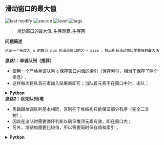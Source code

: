 ## 滑动窗口的最大值
<!--START_SECTION:badge-->

![last modify](https://img.shields.io/static/v1?label=last%20modify&message=2022-10-14%2000%3A39%3A24&color=yellowgreen&style=flat-square)
![source](https://img.shields.io/static/v1?label=source&message=%E7%89%9B%E5%AE%A2&color=green&style=flat-square)
![level](https://img.shields.io/static/v1?label=level&message=%E5%9B%B0%E9%9A%BE&color=yellow&style=flat-square)
![tags](https://img.shields.io/static/v1?label=tags&message=%E5%8D%95%E8%B0%83%E9%98%9F%E5%88%97&color=orange&style=flat-square)

<!--END_SECTION:badge-->
<!--info
tags: [单调队列]
source: 牛客
level: 困难
number: '0082'
name: 滑动窗口的最大值
companies: []
-->

> [滑动窗口的最大值_牛客题霸_牛客网](https://www.nowcoder.com/practice/1624bc35a45c42c0bc17d17fa0cba788)

<summary><b>问题简述</b></summary>

```txt
给定一个长度为 n 的数组 num 和滑动窗口的大小 size ，找出所有滑动窗口里数值的最大值。
```

<!-- 
<details><summary><b>详细描述</b></summary>

```txt
```

</details>
-->


<!-- <div align="center"><img src="../../../_assets/xxx.png" height="300" /></div> -->

<summary><b>思路1：单调队列（推荐）</b></summary>

- 使用一个严格单调队列 `q` 保存窗口内值的索引（保存索引，相当于保存了两个信息）；
- 这样每次将队首元素加入结果集即可；当队首元素不在窗口中时，出队；

<details><summary><b>Python</b></summary>

```python
class Solution:
    def maxInWindows(self , arr: List[int], size: int) -> List[int]:
        # 窗口大于数组长度时
        if size > len(arr): return []
        
        from collections import deque
        
        # 初始化单调队列，严格单调
        q = deque()
        for i in range(size):
            # 当入队元素大于队尾时，队尾出队
            while q and arr[q[-1]] <= arr[i]:  # 这里用 <= 是避免相等时判断
                q.pop()
            q.append(i)  # 队列中保存 索引 而不是值，这样相当于保存了两个信息

        ret = [arr[q[0]]]  # 初始化结果序列
        for i in range(size, len(arr)):
            # 如果队首不在窗口内，则弹出（保存索引的好处）
            if q[0] == i - size:
                q.popleft()
            # 保持单调队列
            while q and arr[q[-1]] <= arr[i]:
                q.pop()
            q.append(i)
            ret.append(arr[q[0]])
        
        return ret
```

</details>


<summary><b>思路2：优先队列/堆</b></summary>

- 思路跟单调队列基本相同，区别在于堆结构只能保证部分有序（完全二叉树）；
- 因此在出队时需要循环判断以确保堆顶元素有效，即在窗口内；
- 另外，堆结构需要比较值，所以需要同时保存值和索引；

<details><summary><b>Python</b></summary>

```python
class Solution:
    def maxInWindows(self , arr: List[int], size: int) -> List[int]:
        if size > len(arr): return []
        
        import heapq

        # 初始化大顶堆
        h = []
        for i in range(size):
            heapq.heappush(h, [-arr[i], i])  # 默认小顶堆，取相反数使变成大顶堆
        
        ret = [-h[0][0]]
        for i in range(size, len(arr)):
            while h and h[0][1] <= i - size:  # 保证堆顶元素在窗口内
                heapq.heappop(h)
            heapq.heappush(h, [-arr[i], i])
            ret.append(-h[0][0])

        return ret
```

</details>

